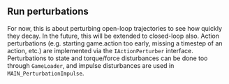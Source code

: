 ## Run perturbations

For now, this is about perturbing open-loop trajectories to see how quickly they decay. In the future, this will be 
extended to closed-loop also. Action perturbations (e.g. starting game.action too early, missing a timestep of an action,
 etc.) are implemented via the `IActionPerturber` interface. Perturbations to state and torque/force disturbances can
  be done too through `GameLoader`, and impulse disturbances are used in `MAIN_PerturbationImpulse`.